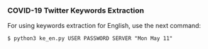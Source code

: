### COVID-19 Twitter Keywords Extraction

For using keywords extraction for English, use the next command:

`$ python3 ke_en.py USER PASSWORD SERVER "Mon May 11"`
